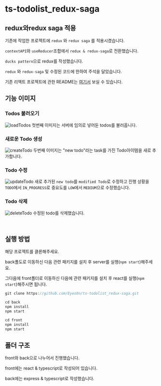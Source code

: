 # ts-todolist_redux-saga

## redux와redux saga 적용

기존에 작업한 프로젝트에 `redux` 와 `redux saga` 를 적용시켰습니다.

`contextAPI`와 `useReducer`조합에서 `redux & redux-saga`로 전환했습니다.

`ducks pattern`으로 redux를 작성했습니다.

`redux` 와 `redux-saga` 및 수정된 코드에 한하여 주석을 달았습니다.

기존 리액트 프로젝트에 관한 README는 [여기서](https://github.com/team2-freeOnBorading/modu-todo) 보실 수 있습니다.

## 기능 이미지

### Todos 불러오기

![loadTodos](https://user-images.githubusercontent.com/45257139/131695318-a34eb778-f0cc-4bc3-9db0-1a4b9ef7b91e.png)
첫번째 이미지는 서버에 임의로 넣어둔 todos를 불러옵니다.

### 새로운 Todo 생성

![createTodo](https://user-images.githubusercontent.com/45257139/131695931-076a58ac-ba4c-4362-9091-c115f9313da9.png)
두번째 이미지는 "new todo"라는 task를 가진 Todo아이템을 새로 추가합니다.

### Todo 수정

![updateTodo](https://user-images.githubusercontent.com/45257139/131696052-188993ab-33aa-41b7-a3b7-b02635f847f2.png)
새로 추가된 `new todo`를 `modified Todo`로 수정하고
진행 상황을 `TODO`에서 `IN_PROGRESS`로 중요도를 `LOW`에서 `MEDIUM`으로 수정했습니다.

### Todo 삭제

![deleteTodo](https://user-images.githubusercontent.com/45257139/131696121-52bda121-9424-4627-afbb-b41d702cca0c.png)
수정된 todo를 삭제했습니다.

<br/>

## 실행 방법

해당 프로젝트를 클론해주세요.

back폴도로 이동하신 다음 관련 패키지를 설치 후 server를 실행(`npm start`)해주세요.

그다음에 front폴더로 이동하신 다음에 관련 패키지를 설치 후 react를 실행(`npm start`)해주시면 됩니다.

```js
git clone https://github.com/Eyes0n/ts-todolist_redux-saga.git

cd back
npm install
npm start
```

```js
cd front
npm install
npm start
```

## 폴더 구조

front와 back으로 나누어서 진행했습니다.

front에는 react & typescript로 작성되어 있습니다.

back에는 express & typescript로 작성했습니다.

